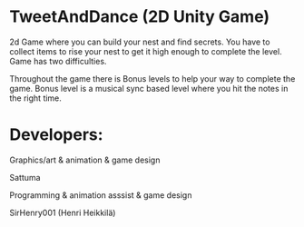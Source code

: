 # TweetAndDance (2D Unity Game)
2d Game where you can build your nest and find secrets. You have to collect items
to rise your nest to get it high enough to complete the level. Game has two difficulties.

Throughout the game there is Bonus levels to help your way to complete the game.
Bonus level is a musical sync based level where you hit the notes in the right time.

# Developers:

Graphics/art & animation & game design

Sattuma

Programming & animation asssist & game design


SirHenry001 (Henri Heikkilä)
